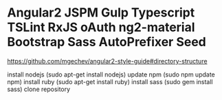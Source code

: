 # Angular2 JSPM Gulp Typescript TSLint RxJS oAuth ng2-material Bootstrap Sass AutoPrefixer Seed

https://github.com/mgechev/angular2-style-guide#directory-structure


install nodejs (sudo apt-get install nodejs)
update npm (sudo npm update npm)
install ruby (sudo apt-get install ruby)
install sass (sudo gem install sass)
clone repository